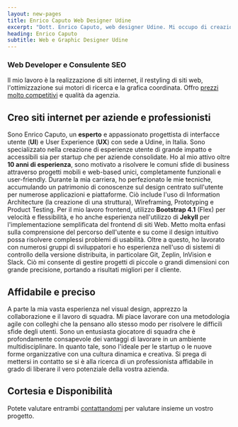 ```yaml
---
layout: new-pages
title: Enrico Caputo Web Designer Udine
excerpt: "Dott. Enrico Caputo, web designer Udine. Mi occupo di creazione siti web, grafica, stampa, consulenze contenuti digitali, SEO e Web Marketing t. 388 9005888."
heading: Enrico Caputo
subtitle: Web e Graphic Designer Udine
---
```

### Web Developer e Consulente SEO

Il mio lavoro è la realizzazione di siti internet, il restyling di siti web, l'ottimizzazione sui motori di ricerca e la grafica coordinata. Offro [prezzi molto competitivi](/jekyll-website/quanto-costa-un-sito-web/) e qualità da agenzia.


## Creo siti internet per aziende e professionisti

Sono Enrico Caputo, un **esperto** e appassionato progettista di interfacce utente (**UI**) e User Experience (**UX**) con sede a Udine, in Italia. Sono specializzato nella creazione di esperienze utente di grande impatto e accessibili sia per startup che per aziende consolidate. Ho al mio attivo oltre **10 anni di esperienza**, sono motivato a risolvere le comuni sfide di business attraverso progetti mobili e web-based unici, completamente funzionali e user-friendly. Durante la mia carriera, ho perfezionato le mie tecniche, accumulando un patrimonio di conoscenze sul design centrato sull'utente per numerose applicazioni e piattaforme. Ciò include l'uso di Information Architecture (la creazione di una struttura), Wireframing, Prototyping e Product Testing. Per il mio lavoro frontend, utilizzo **Bootstrap 4.1** (Flex) per velocità e flessibilità, e ho anche esperienza nell'utilizzo di **Jekyll** per l'implementazione semplificata del frontend di siti Web. Metto molta enfasi sulla comprensione del percorso dell'utente e su come il design intuitivo possa risolvere complessi problemi di usabilità. Oltre a questo, ho lavorato con numerosi gruppi di sviluppatori e ho esperienza nell'uso di sistemi di controllo della versione distribuita, in particolare Git, Zeplin, InVision e Slack. Ciò mi consente di gestire progetti di piccole o grandi dimensioni con grande precisione, portando a risultati migliori per il cliente.

## Affidabile e preciso

A parte la mia vasta esperienza nel visual design, apprezzo la collaborazione e il lavoro di squadra. Mi piace lavorare con una metodologia agile con colleghi che la pensano allo stesso modo per risolvere le difficili sfide degli utenti. Sono un entusiasta giocatore di squadra che è profondamente consapevole dei vantaggi di lavorare in un ambiente multidisciplinare. In quanto tale, sono l'ideale per le startup o le nuove forme organizzative con una cultura dinamica e creativa. Si prega di mettersi in contatto se si è alla ricerca di un professionista affidabile in grado di liberare il vero potenziale della vostra azienda.

## Cortesia e Disponibilità

Potete valutare entrambi [contattandomi](/contatti/) per valutare insieme un vostro progetto.
